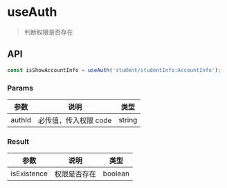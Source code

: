 # useAuth

> 判断权限是否存在

## API

```js
const isShowAccountInfo = useAuth('student/studentInfo:AccountInfo');
```

### Params

| 参数   | 说明                  | 类型   |
| ------ | --------------------- | ------ |
| authId | 必传值，传入权限 code | string |

### Result

| 参数        | 说明         | 类型    |
| ----------- | ------------ | ------- |
| isExistence | 权限是否存在 | boolean |
